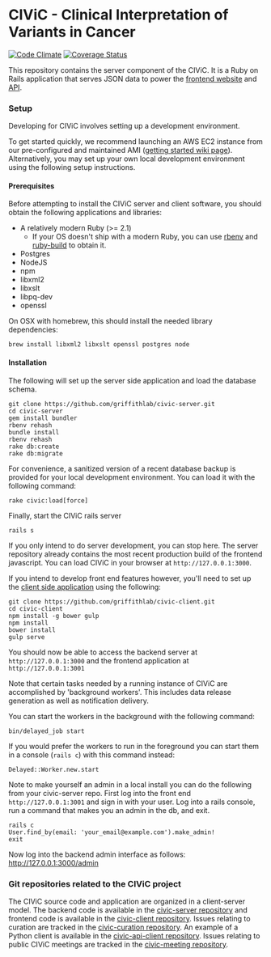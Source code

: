 # CIViC - Clinical Interpretation of Variants in Cancer

[![Code Climate](https://codeclimate.com/github/griffithlab/civic-server/badges/gpa.svg)](https://codeclimate.com/github/griffthlab/civic-server)
[![Coverage Status](https://coveralls.io/repos/github/griffithlab/civic-server/badge.svg?branch=HEAD)](https://coveralls.io/github/griffithlab/civic-server?branch=HEAD)

This repository contains the server component of the CIViC. It is a Ruby on Rails application that serves JSON data to power the [frontend website](https://github.com/griffithlab/civic-client) and [API](https://griffithlab.github.io/civic-api-docs/).

### Setup

Developing for CIViC involves setting up a development environment.

To get started quickly, we recommend launching an AWS EC2 instance from our pre-configured and maintained AMI ([getting started wiki page](https://github.com/griffithlab/civic-server/wiki/Getting-Started-with-CIViC-Development-on-AWS)). Alternatively, you may set up your own local development environment using the following setup instructions.

#### Prerequisites

Before attempting to install the CIViC server and client software, you should obtain the following applications and libraries:

 * A relatively modern Ruby (>= 2.1)
    * If your OS doesn't ship with a modern Ruby, you can use [rbenv](https://github.com/sstephenson/rbenv) and [ruby-build](https://github.com/sstephenson/ruby-build) to obtain it.
 * Postgres
 * NodeJS
 * npm
 * libxml2
 * libxslt
 * libpq-dev
 * openssl

On OSX with homebrew, this should install the needed library dependencies: 

    brew install libxml2 libxslt openssl postgres node

#### Installation
The following will set up the server side application and load the database schema.

    git clone https://github.com/griffithlab/civic-server.git
    cd civic-server
    gem install bundler
    rbenv rehash
    bundle install
    rbenv rehash
    rake db:create
    rake db:migrate

For convenience, a sanitized version of a recent database backup is provided for your local development environment. You can load it with the following command:

    rake civic:load[force]

Finally, start the CIViC rails server

    rails s

If you only intend to do server development, you can stop here. The server repository already contains the most recent production build of the frontend javascript. You can load CIViC in your browser at `http://127.0.0.1:3000`.

If you intend to develop front end features however, you'll need to set up the [client side application](https://github.com/griffithlab/civic-client) using the following:

    git clone https://github.com/griffithlab/civic-client.git
    cd civic-client
    npm install -g bower gulp
    npm install
    bower install
    gulp serve

You should now be able to access the backend server at `http://127.0.0.1:3000` and the frontend application at `http://127.0.0.1:3001`

Note that certain tasks needed by a running instance of CIViC are accomplished by 'background workers'. This includes data release generation as well as notification delivery.

You can start the workers in the background with the following command:

    bin/delayed_job start 

If you would prefer the workers to run in the foreground you can start them in a console (`rails c`) with this command instead:

    Delayed::Worker.new.start

Note to make yourself an admin in a local install you can do the following from your civic-server repo.
First log into the front end `http://127.0.0.1:3001` and sign in with your user.
Log into a rails console, run a command that makes you an admin in the db, and exit.

    rails c
    User.find_by(email: 'your_email@example.com').make_admin!
    exit

Now log into the backend admin interface as follows:
http://127.0.0.1:3000/admin

### Git repositories related to the CIViC project
The CIViC source code and application are organized in a client-server model. The backend code is available in the [civic-server repository](https://github.com/griffithlab/civic-server) and frontend code is available in the [civic-client repository](https://github.com/griffithlab/civic-client). Issues relating to curation are tracked in the [civic-curation repository](https://github.com/griffithlab/civic-curation). An example of a Python client is available in the [civic-api-client repository](https://github.com/griffithlab/civic-api-client). Issues relating to public CIViC meetings are tracked in the [civic-meeting repository](https://github.com/griffithlab/civic-meeting).

